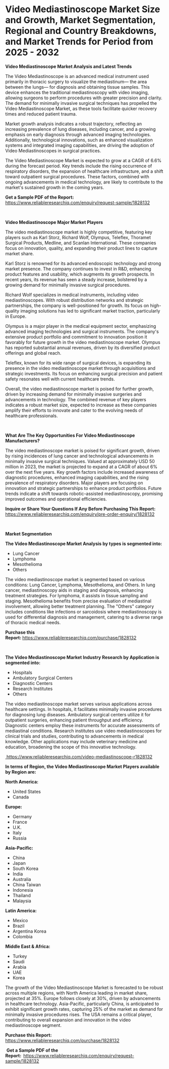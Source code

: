 <p><h1>Video Mediastinoscope Market Size and Growth, Market Segmentation, Regional and Country Breakdowns, and Market Trends for Period from 2025 -  2032</h1></p><p><strong>Video Mediastinoscope Market Analysis and Latest Trends</strong></p>
<p><p>The Video Mediastinoscope is an advanced medical instrument used primarily in thoracic surgery to visualize the mediastinum— the area between the lungs— for diagnosis and obtaining tissue samples. This device enhances the traditional mediastinoscopy with video imaging, allowing surgeons to perform procedures with greater precision and clarity. The demand for minimally invasive surgical techniques has propelled the Video Mediastinoscope Market, as these tools facilitate quicker recovery times and reduced patient trauma.</p><p>Market growth analysis indicates a robust trajectory, reflecting an increasing prevalence of lung diseases, including cancer, and a growing emphasis on early diagnosis through advanced imaging technologies. Additionally, technological innovations, such as enhanced visualization systems and integrated imaging capabilities, are driving the adoption of Video Mediastinoscopes in surgical practices.</p><p>The Video Mediastinoscope Market is expected to grow at a CAGR of 6.6% during the forecast period. Key trends include the rising occurrence of respiratory disorders, the expansion of healthcare infrastructure, and a shift toward outpatient surgical procedures. These factors, combined with ongoing advancements in medical technology, are likely to contribute to the market's sustained growth in the coming years.</p></p>
<p><strong>Get a Sample PDF of the Report:&nbsp;</strong> <a href="https://www.reliableresearchiq.com/enquiry/request-sample/1828132?utm_campaign=2750&utm_medium=2&utm_source=Github&utm_content=ia&utm_term=13042025&utm_id=video-mediastinoscope">https://www.reliableresearchiq.com/enquiry/request-sample/1828132</a></p>
<p>&nbsp;</p>
<p><strong>Video Mediastinoscope Major Market Players</strong></p>
<p><p>The video mediastinoscope market is highly competitive, featuring key players such as Karl Storz, Richard Wolf, Olympus, Teleflex, Thoramet Surgical Products, Medline, and Scanlan International. These companies focus on innovation, quality, and expanding their product lines to capture market share.</p><p>Karl Storz is renowned for its advanced endoscopic technology and strong market presence. The company continues to invest in R&D, enhancing product features and usability, which augments its growth prospects. In recent years, its revenue has seen a steady increase, bolstered by a growing demand for minimally invasive surgical procedures.</p><p>Richard Wolf specializes in medical instruments, including video mediastinoscopes. With robust distribution networks and strategic partnerships, the company is well-positioned for growth. Its focus on high-quality imaging solutions has led to significant market traction, particularly in Europe.</p><p>Olympus is a major player in the medical equipment sector, emphasizing advanced imaging technologies and surgical instruments. The company's extensive product portfolio and commitment to innovation position it favorably for future growth in the video mediastinoscope market. Olympus has reported substantial annual revenues, driven by its diversified product offerings and global reach.</p><p>Teleflex, known for its wide range of surgical devices, is expanding its presence in the video mediastinoscope market through acquisitions and strategic investments. Its focus on enhancing surgical precision and patient safety resonates well with current healthcare trends.</p><p>Overall, the video mediastinoscope market is poised for further growth, driven by increasing demand for minimally invasive surgeries and advancements in technology. The combined revenue of key players indicates a robust market size, expected to increase as these companies amplify their efforts to innovate and cater to the evolving needs of healthcare professionals.</p></p>
<p>&nbsp;</p>
<p><strong>What Are The Key Opportunities For Video Mediastinoscope Manufacturers?</strong></p>
<p><p>The video mediastinoscope market is poised for significant growth, driven by rising incidences of lung cancer and technological advancements in minimally invasive surgical techniques. Valued at approximately USD 50 million in 2023, the market is projected to expand at a CAGR of about 6% over the next five years. Key growth factors include increased awareness of diagnostic procedures, enhanced imaging capabilities, and the rising prevalence of respiratory disorders. Major players are focusing on innovation and strategic partnerships to enhance product portfolios. Future trends indicate a shift towards robotic-assisted mediastinoscopy, promising improved outcomes and operational efficiencies.</p></p>
<p><strong>Inquire or Share Your Questions If Any Before Purchasing This Report:</strong> <a href="https://www.reliableresearchiq.com/enquiry/pre-order-enquiry/1828132?utm_campaign=2750&utm_medium=2&utm_source=Github&utm_content=ia&utm_term=13042025&utm_id=video-mediastinoscope">https://www.reliableresearchiq.com/enquiry/pre-order-enquiry/1828132</a></p>
<p>&nbsp;</p>
<p><strong>Market Segmentation</strong></p>
<p><strong>The Video Mediastinoscope Market Analysis by types is segmented into:</strong></p>
<p><ul><li>Lung Cancer</li><li>Lymphoma</li><li>Mesothelioma</li><li>Others</li></ul></p>
<p><p>The video mediastinoscope market is segmented based on various conditions: Lung Cancer, Lymphoma, Mesothelioma, and Others. In lung cancer, mediastinoscopy aids in staging and diagnosis, enhancing treatment strategies. For lymphoma, it assists in tissue sampling and staging. Mesothelioma benefits from precise evaluation of mediastinal involvement, allowing better treatment planning. The "Others" category includes conditions like infections or sarcoidosis where mediastinoscopy is used for differential diagnosis and management, catering to a diverse range of thoracic medical needs.</p></p>
<p><strong>Purchase this Report:&nbsp;</strong><a href="https://www.reliableresearchiq.com/purchase/1828132?utm_campaign=2750&utm_medium=2&utm_source=Github&utm_content=ia&utm_term=13042025&utm_id=video-mediastinoscope">https://www.reliableresearchiq.com/purchase/1828132</a></p>
<p>&nbsp;</p>
<p><strong>The Video Mediastinoscope Market Industry Research by Application is segmented into:</strong></p>
<p><ul><li>Hospitals</li><li>Ambulatory Surgical Centers</li><li>Diagnostic Centers</li><li>Research Institutes</li><li>Others</li></ul></p>
<p><p>The video mediastinoscope market serves various applications across healthcare settings. In hospitals, it facilitates minimally invasive procedures for diagnosing lung diseases. Ambulatory surgical centers utilize it for outpatient surgeries, enhancing patient throughput and efficiency. Diagnostic centers employ these instruments for accurate assessments of mediastinal conditions. Research institutes use video mediastinoscopes for clinical trials and studies, contributing to advancements in medical knowledge. Other applications may include veterinary medicine and education, broadening the scope of this innovative technology.</p></p>
<p><a href="https://www.reliableresearchiq.com/video-mediastinoscope-r1828132?utm_campaign=2750&utm_medium=2&utm_source=Github&utm_content=ia&utm_term=13042025&utm_id=video-mediastinoscope">&nbsp;https://www.reliableresearchiq.com/video-mediastinoscope-r1828132</a></p>
<p><strong>In terms of Region, the Video Mediastinoscope Market Players available by Region are:</strong></p>
<p>
    <p> <strong> North America: </strong>
        <ul>
            <li>United States</li>
            <li>Canada</li>
        </ul>
        </p> 
    <p> <strong> Europe: </strong>
        <ul>
            <li>Germany</li>
            <li>France</li>
            <li>U.K.</li>
            <li>Italy</li>
            <li>Russia</li>
        </ul>
        </p> 
    <p> <strong> Asia-Pacific: </strong>
        <ul>
            <li>China</li>
            <li>Japan</li>
            <li>South Korea</li>
            <li>India</li>
            <li>Australia</li>
            <li>China Taiwan</li>
            <li>Indonesia</li>
            <li>Thailand</li>
            <li>Malaysia</li>
        </ul>
        </p> 
    <p> <strong> Latin America: </strong>
        <ul>
            <li>Mexico</li>
            <li>Brazil</li>
            <li>Argentina Korea</li>
            <li>Colombia</li>
        </ul>
        </p> 
    <p> <strong> Middle East & Africa: </strong>
        <ul>
            <li>Turkey</li>
            <li>Saudi</li>
            <li>Arabia</li>
            <li>UAE</li>
            <li>Korea</li>
        </ul>
    </p>
    </p>
<p><p>The growth of the Video Mediastinoscope Market is forecasted to be robust across multiple regions, with North America leading in market share, projected at 35%. Europe follows closely at 30%, driven by advancements in healthcare technology. Asia-Pacific, particularly China, is anticipated to exhibit significant growth rates, capturing 25% of the market as demand for minimally invasive procedures rises. The USA remains a critical player, contributing to overall expansion and innovation in the video mediastinoscope segment.</p></p>
<p><strong>Purchase this Report: </strong><a href="https://www.reliableresearchiq.com/purchase/1828132?utm_campaign=2750&utm_medium=2&utm_source=Github&utm_content=ia&utm_term=13042025&utm_id=video-mediastinoscope">https://www.reliableresearchiq.com/purchase/1828132</a></p>
<p>&nbsp;<strong>Get a Sample PDF of the Report:&nbsp;&nbsp;</strong><a href="https://www.reliableresearchiq.com/enquiry/request-sample/1828132?utm_campaign=2750&utm_medium=2&utm_source=Github&utm_content=ia&utm_term=13042025&utm_id=video-mediastinoscope">https://www.reliableresearchiq.com/enquiry/request-sample/1828132</a></p>
<p><strong></strong></p>
<p><p></p><p></p><p></p></p>